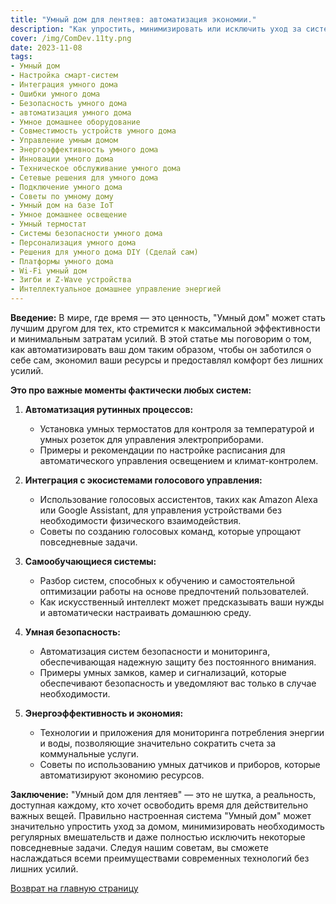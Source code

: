 ```yaml
---
title: "Умный дом для лентяев: автоматизация экономии."
description: "Как упростить, минимизировать или исключить уход за системой 'Умный дом', используя передовые технологии IoT и ИИ."
cover: /img/ComDev.11ty.png
date: 2023-11-08
tags: 
- Умный дом
- Настройка смарт-систем
- Интеграция умного дома
- Ошибки умного дома
- Безопасность умного дома
- автоматизация умного дома
- Умное домашнее оборудование
- Совместимость устройств умного дома
- Управление умным домом
- Энергоэффективность умного дома
- Инновации умного дома
- Техническое обслуживание умного дома
- Сетевые решения для умного дома
- Подключение умного дома
- Советы по умному дому
- Умный дом на базе IoT
- Умное домашнее освещение
- Умный термостат
- Системы безопасности умного дома
- Персонализация умного дома
- Решения для умного дома DIY (Сделай сам)
- Платформы умного дома
- Wi-Fi умный дом
- Зигби и Z-Wave устройства
- Интеллектуальное домашнее управление энергией
---
```


**Введение:**
В мире, где время — это ценность, "Умный дом" может стать лучшим другом для тех, кто стремится к максимальной эффективности и минимальным затратам усилий. В этой статье мы поговорим о том, как автоматизировать ваш дом таким образом, чтобы он заботился о себе сам, экономил ваши ресурсы и предоставлял комфорт без лишних усилий.

**Это про важные моменты фактически любых систем:**

1. **Автоматизация рутинных процессов:**
   - Установка умных термостатов для контроля за температурой и умных розеток для управления электроприборами.
   - Примеры и рекомендации по настройке расписания для автоматического управления освещением и климат-контролем.

2. **Интеграция с экосистемами голосового управления:**
   - Использование голосовых ассистентов, таких как Amazon Alexa или Google Assistant, для управления устройствами без необходимости физического взаимодействия.
   - Советы по созданию голосовых команд, которые упрощают повседневные задачи.

3. **Самообучающиеся системы:**
   - Разбор систем, способных к обучению и самостоятельной оптимизации работы на основе предпочтений пользователей.
   - Как искусственный интеллект может предсказывать ваши нужды и автоматически настраивать домашнюю среду.

4. **Умная безопасность:**
   - Автоматизация систем безопасности и мониторинга, обеспечивающая надежную защиту без постоянного внимания.
   - Примеры умных замков, камер и сигнализаций, которые обеспечивают безопасность и уведомляют вас только в случае необходимости.

5. **Энергоэффективность и экономия:**
   - Технологии и приложения для мониторинга потребления энергии и воды, позволяющие значительно сократить счета за коммунальные услуги.
   - Советы по использованию умных датчиков и приборов, которые автоматизируют экономию ресурсов.

**Заключение:**
"Умный дом для лентяев" — это не шутка, а реальность, доступная каждому, кто хочет освободить время для действительно важных вещей. Правильно настроенная система "Умный дом" может значительно упростить уход за домом, минимизировать необходимость регулярных вмешательств и даже полностью исключить некоторые повседневные задачи. Следуя нашим советам, вы сможете наслаждаться всеми преимуществами современных технологий без лишних усилий.

[Возврат на главную страницу](/)
